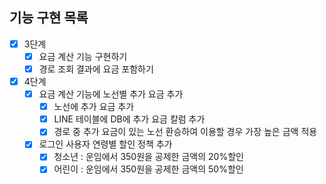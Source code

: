 ## 기능 구현 목록

- [x] 3단계
    - [x] 요금 계산 기능 구현하기
    - [x] 경로 조회 결과에 요금 포함하기
    
- [x] 4단계 
    - [x] 요금 계산 기능에 노선별 추가 요금 추가
        - [x] 노선에 추가 요금 추가
        - [x] LINE 테이블에 DB에 추가 요금 칼럼 추가
        - [x] 경로 중 추가 요금이 있는 노선 환승하여 이용할 경우 가장 높은 금액 적용 
    - [x] 로그인 사용자 연령별 할인 정책 추가
        - [x] 청소년 : 운임에서 350원을 공제한 금액의 20%할인
        - [x] 어린이 : 운임에서 350원을 공제한 금액의 50%할인